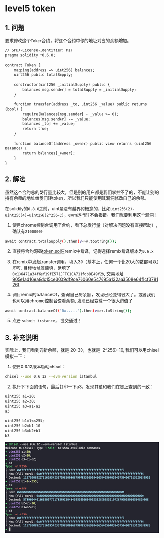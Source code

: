 # level5 token

## 1. 问题
要求修改这个`Token`合约，将这个合约中你的地址对应的余额增加。

```solidity
// SPDX-License-Identifier: MIT
pragma solidity ^0.6.0;

contract Token {
    mapping(address => uint256) balances;
    uint256 public totalSupply;

    constructor(uint256 _initialSupply) public {
        balances[msg.sender] = totalSupply = _initialSupply;
    }

    function transfer(address _to, uint256 _value) public returns (bool) {
        require(balances[msg.sender] - _value >= 0);
        balances[msg.sender] -= _value;
        balances[_to] += _value;
        return true;
    }

    function balanceOf(address _owner) public view returns (uint256 balance) {
        return balances[_owner];
    }
}
```

## 2. 解法
虽然这个合约总的发行量比较大，但是别的用户都是我们掌控不了的，不能让别的持有余额的地址给我们转token，所以我们只能使用其漏洞修改自己的余额。

在solidity的`0.8.0`之前，uint是没有越界的概念的，比如`uint256(2)-uint256(4)=uint256(2^256-2)`，evm运行时不会报错。我们就要利用这个漏洞！

1. 使用chrome控制台调用下合约，看下总发行量（对解决问题没有直接帮助）,确认有`21000000`
```bash
await contract.totalSupply().then(v=>v.toString());
```

2. 直接将合约源码[token.sol](./token.sol)在remix中编译，记得选择remix编译版本为`0.6.x`

3. 在remix中发起transfer调用，填入30（基本上，任何一个比20大的数都可以）即可, 目标地址随便填，我填了`0x136471a34f6ef19fE571EFFC1CA711fdb8E49f2b`, 交易地址[905e1ad16ea8dc15ce3009df9ce76060e547695a132aa3508e64f1cf378126f](https://sepolia.etherscan.io/tx/0x3905e1ad16ea8dc15ce3009df9ce76060e547695a132aa3508e64f1cf378126f)

4. 调用remix的balanceOf，查询自己的余额，发现已经变得很大了。或者我们也可以用chrome控制台查看余额, 发现已经变成一个很大的值了
```bash
await contract.balanceOf("0x.....").then(v=>v.toString());
```

5. 点击 `submit instance`， 提交通过！

## 3. 补充说明

实际上，我们看到的新余额，就是 20-30，也就是 (2^256)-10, 我们可以用chisel模拟一下：

1. 使用0.6.12版本启动chisel：
```bash
chisel --use 0.6.12 --evm-version istanbul
```

2. 执行下下面的语句，最后打印一下a3，发现其值和我们在链上查到的一致：
```solidity
uint256 a1=20;
uint256 a2=30;
uint256 a3=a1-a2;
a3

uint256 b1=1<<255;
uint256 b2=b1-10;
uint256 b3=b2+b1;
b3
```

![](../../resources/img/level5/chisel_cmd.jpg)
